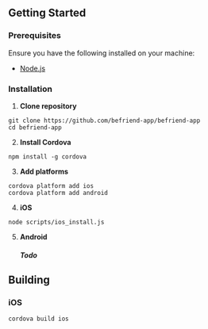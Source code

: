 ## Getting Started

### Prerequisites

Ensure you have the following installed on your machine:

- [Node.js](https://nodejs.org/)


### Installation

1. **Clone repository**

```
git clone https://github.com/befriend-app/befriend-app
cd befriend-app
```

2. **Install Cordova**

`npm install -g cordova`


3. **Add platforms**
```
cordova platform add ios
cordova platform add android
```

4. **iOS**

```
node scripts/ios_install.js
```

5. **Android**

    ##### Todo


## Building

### iOS

`cordova build ios`
